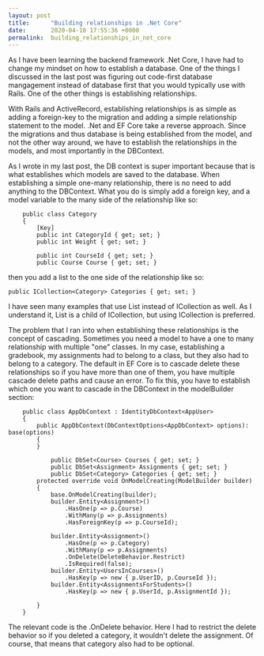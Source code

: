 ```yaml
---
layout: post
title:      "Building relationships in .Net Core"
date:       2020-04-10 17:55:36 +0000
permalink:  building_relationships_in_net_core
---
```



As I have been learning the backend framework .Net Core, I have had to change my mindset on how to establish a database.  One of the things I discussed in the last post was figuring out code-first database mangagement instead of database first that you would typically use with Rails.  One of the other things is establishing relationships.

With Rails and ActiveRecord, establishing relationships is as simple as adding a foreign-key to the migration and adding a simple relationship statement to the model.  .Net and EF Core take a reverse approach.  Since the migrations and thus database is being established from the model, and not the other way around, we have to establish the relationships in the models, and most importantly in the DBContext.

As I wrote in my last post, the DB context is super important because that is what establishes which models are saved to the database.  When establishing a simple one-many relationship, there is no need to add anything to the DBContext.  What you do is simply add a foreign key, and a model variable to the many side of the relationship like so:

```
    public class Category
    {
        [Key]
        public int CategoryId { get; set; }
        public int Weight { get; set; }

        public int CourseId { get; set; }
        public Course Course { get; set; }

```

then you add a list to the one side of the relationship like so:

```
public ICollection<Category> Categories { get; set; }
```

I have seen many examples that use List instead of ICollection as well.  As I understand it, List is a child of ICollection, but using ICollection is preferred.

The problem that I ran into when establishing these relationships is the concept of cascading.  Sometimes you need a model to have a one to many relationship with multiple "one" classes.  In my case, establishing a gradebook, my assignments had to belong to a class, but they also had to belong to a category.  The default in EF Core is to cascade delete these relationships so if you have more than one of them, you have multiple cascade delete paths and cause an error.  To fix this, you have to establish which one you want to cascade in the DBContext in the modelBuilder section: 
```
    public class AppDbContext : IdentityDbContext<AppUser>
    {
        public AppDbContext(DbContextOptions<AppDbContext> options): base(options)
        {
        }

            public DbSet<Course> Courses { get; set; }
            public DbSet<Assignment> Assignments { get; set; }
            public DbSet<Category> Categories { get; set; }
        protected override void OnModelCreating(ModelBuilder builder)
        {
            base.OnModelCreating(builder);
            builder.Entity<Assignment>()
                .HasOne(p => p.Course)
                .WithMany(p => p.Assignments)
                .HasForeignKey(p => p.CourseId);

            builder.Entity<Assignment>()
                .HasOne(p => p.Category)
                .WithMany(p => p.Assignments)
                .OnDelete(DeleteBehavior.Restrict)
                .IsRequired(false);
            builder.Entity<UsersInCourses>()
                .HasKey(p => new { p.UserID, p.CourseId });
            builder.Entity<AssignmentsForStudents>()
                .HasKey(p => new { p.UserId, p.AssignmentId });

        }
    }

```
The relevant code is the .OnDelete behavior.  Here I had to restrict the delete behavior so if you deleted a category, it wouldn't delete the assignment.  Of course, that means that category also had to be optional.
